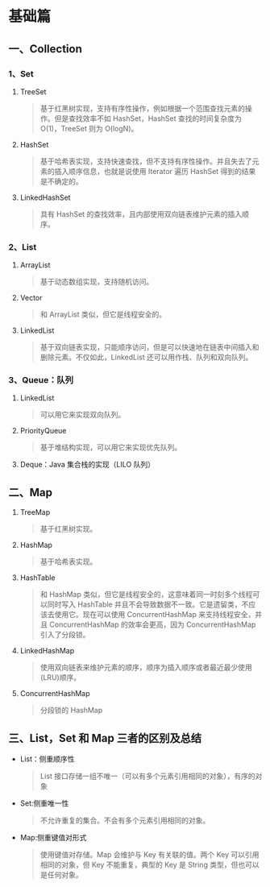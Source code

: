 # 基础篇

## 一、Collection

### 1、Set

1. TreeSet
   > 基于红黑树实现，支持有序性操作，例如根据一个范围查找元素的操作。但是查找效率不如 HashSet，HashSet 查找的时间复杂度为 O(1)，TreeSet 则为 O(logN)。
2. HashSet
   > 基于哈希表实现，支持快速查找，但不支持有序性操作。并且失去了元素的插入顺序信息，也就是说使用 Iterator 遍历 HashSet 得到的结果是不确定的。
3. LinkedHashSet
   > 具有 HashSet 的查找效率，且内部使用双向链表维护元素的插入顺序。

### 2、List

1. ArrayList
   > 基于动态数组实现，支持随机访问。
2. Vector
   > 和 ArrayList 类似，但它是线程安全的。
3. LinkedList
   > 基于双向链表实现，只能顺序访问，但是可以快速地在链表中间插入和删除元素。不仅如此，LinkedList 还可以用作栈、队列和双向队列。

### 3、Queue：队列

1. LinkedList
   > 可以用它来实现双向队列。
2. PriorityQueue
   > 基于堆结构实现，可以用它来实现优先队列。
3. Deque：Java 集合栈的实现（LILO 队列）

## 二、Map

1. TreeMap
   > 基于红黑树实现。
2. HashMap
   > 基于哈希表实现。
3. HashTable
   > 和 HashMap 类似，但它是线程安全的，这意味着同一时刻多个线程可以同时写入 HashTable 并且不会导致数据不一致。它是遗留类，不应该去使用它。现在可以使用 ConcurrentHashMap 来支持线程安全，并且 ConcurrentHashMap 的效率会更高，因为 ConcurrentHashMap 引入了分段锁。
4. LinkedHashMap
   > 使用双向链表来维护元素的顺序，顺序为插入顺序或者最近最少使用(LRU)顺序。
5. ConcurrentHashMap
   > 分段锁的 HashMap

## 三、List，Set 和 Map 三者的区别及总结

- List：侧重顺序性

  > List 接口存储一组不唯一（可以有多个元素引用相同的对象），有序的对象

- Set:侧重唯一性

  > 不允许重复的集合。不会有多个元素引用相同的对象。

- Map:侧重键值对形式
  > 使用键值对存储。Map 会维护与 Key 有关联的值。两个 Key 可以引用相同的对象，但 Key 不能重复，典型的 Key 是 String 类型，但也可以是任何对象。
